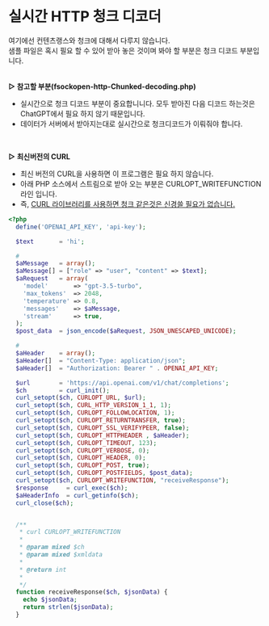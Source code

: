 # 실시간 HTTP 청크 디코더
여기에선 컨텐츠랭스와 청크에 대해서 다루지 않습니다.<br>
샘플 파일은 혹시 필요 할 수 있어 받아 놓은 것이며 봐야 할 부분은 청크 디코드 부분입니다.<br>
<br>

**▷ 참고할 부분(fsockopen-http-Chunked-decoding.php)**<br>
- 실시간으로 청크 디코드 부분이 중요합니니다. 모두 받아진 다음 디코드 하는것은 ChatGPT에서 필요 하지 않기 때문입니다.<br>
- 데이터가 서버에서 받아지는대로 실시간으로 청크디코드가 이뤄줘야 합니다.<br>
<br>

**▷ 최신버전의 CURL**<br>
- 최신 버전의 CURL을 사용하면 이 프로그램은 필요 하지 않습니다.<br>
- 아래 PHP 소스에서 스트림으로 받아 오는 부분은 CURLOPT_WRITEFUNCTION 라인 입니다.
- 즉, <u>CURL 라이브러리를 사용하면 청크 같은것은 신경쓸 필요가 없습니다.</u>
```php
<?php
  define('OPENAI_API_KEY', 'api-key');

  $text       = 'hi';

  #
  $aMessage   = array();
  $aMessage[] = ["role" => "user", "content" => $text];
  $aRequest   = array(
    'model'       => "gpt-3.5-turbo",
    'max_tokens'  => 2048,
    'temperature' => 0.8,
    'messages'    => $aMessage,
    'stream'      => true,
  );
  $post_data  = json_encode($aRequest, JSON_UNESCAPED_UNICODE);

  #
  $aHeader    = array();
  $aHeader[]  = "Content-Type: application/json";
  $aHeader[]  = "Authorization: Bearer " . OPENAI_API_KEY;

  $url        = 'https://api.openai.com/v1/chat/completions';
  $ch         = curl_init();
  curl_setopt($ch, CURLOPT_URL, $url);
  curl_setopt($ch, CURL_HTTP_VERSION_1_1, 1);
  curl_setopt($ch, CURLOPT_FOLLOWLOCATION, 1);
  curl_setopt($ch, CURLOPT_RETURNTRANSFER, true);
  curl_setopt($ch, CURLOPT_SSL_VERIFYPEER, false);
  curl_setopt($ch, CURLOPT_HTTPHEADER , $aHeader);
  curl_setopt($ch, CURLOPT_TIMEOUT, 123);
  curl_setopt($ch, CURLOPT_VERBOSE, 0);
  curl_setopt($ch, CURLOPT_HEADER, 0);
  curl_setopt($ch, CURLOPT_POST, true);
  curl_setopt($ch, CURLOPT_POSTFIELDS, $post_data);
  curl_setopt($ch, CURLOPT_WRITEFUNCTION, "receiveResponse");
  $response     = curl_exec($ch);
  $aHeaderInfo  = curl_getinfo($ch);
  curl_close($ch);


  /**
   * curl CURLOPT_WRITEFUNCTION
   *
   * @param mixed $ch
   * @param mixed $xmldata
   *
   * @return int
   *
   */
  function receiveResponse($ch, $jsonData) {
    echo $jsonData;
    return strlen($jsonData);
  }
```

